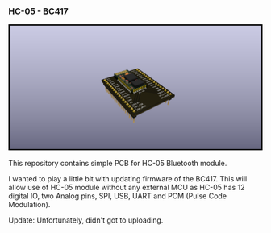 ### HC-05 - BC417

![3D render of the HC-05 prototype board](./3d.png)

This repository contains simple PCB for HC-05 Bluetooth module. 

I wanted to play a little bit with updating firmware of the BC417. This will
allow use of HC-05 module without any external MCU as HC-05 has 12 digital IO,
two Analog pins, SPI, USB, UART and PCM (Pulse Code Modulation). 

Update: Unfortunately, didn't got to uploading. 
